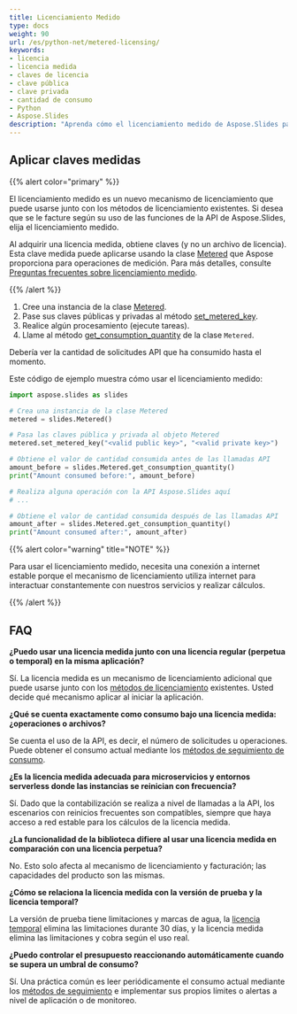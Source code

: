 ```yaml
---
title: Licenciamiento Medido
type: docs
weight: 90
url: /es/python-net/metered-licensing/
keywords:
- licencia
- licencia medida
- claves de licencia
- clave pública
- clave privada
- cantidad de consumo
- Python
- Aspose.Slides
description: "Aprenda cómo el licenciamiento medido de Aspose.Slides para Python mediante .NET le permite procesar archivos PowerPoint y OpenDocument de forma flexible, pagando solo por lo que usa."
---
```


## **Aplicar claves medidas**

{{% alert color="primary" %}} 

El licenciamiento medido es un nuevo mecanismo de licenciamiento que puede usarse junto con los métodos de licenciamiento existentes. Si desea que se le facture según su uso de las funciones de la API de Aspose.Slides, elija el licenciamiento medido.

Al adquirir una licencia medida, obtiene claves (y no un archivo de licencia). Esta clave medida puede aplicarse usando la clase [Metered](https://reference.aspose.com/slides/python-net/aspose.slides/metered/) que Aspose proporciona para operaciones de medición. Para más detalles, consulte [Preguntas frecuentes sobre licenciamiento medido](https://purchase.aspose.com/faqs/licensing/metered).

{{% /alert %}} 

1. Cree una instancia de la clase [Metered](https://reference.aspose.com/slides/python-net/aspose.slides/metered/).
1. Pase sus claves públicas y privadas al método [set_metered_key](https://reference.aspose.com/slides/python-net/aspose.slides/metered/set_metered_key/#str-str).
1. Realice algún procesamiento (ejecute tareas).
1. Llame al método [get_consumption_quantity](https://reference.aspose.com/slides/python-net/aspose.slides/metered/get_consumption_quantity/#) de la clase `Metered`.

Debería ver la cantidad de solicitudes API que ha consumido hasta el momento.

Este código de ejemplo muestra cómo usar el licenciamiento medido:

```python
import aspose.slides as slides

# Crea una instancia de la clase Metered
metered = slides.Metered()

# Pasa las claves pública y privada al objeto Metered
metered.set_metered_key("<valid public key>", "<valid private key>")

# Obtiene el valor de cantidad consumida antes de las llamadas API
amount_before = slides.Metered.get_consumption_quantity()
print("Amount consumed before:", amount_before)

# Realiza alguna operación con la API Aspose.Slides aquí
# ...

# Obtiene el valor de cantidad consumida después de las llamadas API
amount_after = slides.Metered.get_consumption_quantity()
print("Amount consumed after:", amount_after)
```

{{% alert color="warning" title="NOTE"  %}} 

Para usar el licenciamiento medido, necesita una conexión a internet estable porque el mecanismo de licenciamiento utiliza internet para interactuar constantemente con nuestros servicios y realizar cálculos.

{{% /alert %}} 

## **FAQ**

**¿Puedo usar una licencia medida junto con una licencia regular (perpetua o temporal) en la misma aplicación?**

Sí. La licencia medida es un mecanismo de licenciamiento adicional que puede usarse junto con los [métodos de licenciamiento](/slides/es/python-net/licensing/) existentes. Usted decide qué mecanismo aplicar al iniciar la aplicación.

**¿Qué se cuenta exactamente como consumo bajo una licencia medida: ¿operaciones o archivos?**

Se cuenta el uso de la API, es decir, el número de solicitudes u operaciones. Puede obtener el consumo actual mediante los [métodos de seguimiento de consumo](https://reference.aspose.com/slides/python-net/aspose.slides/metered/).

**¿Es la licencia medida adecuada para microservicios y entornos serverless donde las instancias se reinician con frecuencia?**

Sí. Dado que la contabilización se realiza a nivel de llamadas a la API, los escenarios con reinicios frecuentes son compatibles, siempre que haya acceso a red estable para los cálculos de la licencia medida.

**¿La funcionalidad de la biblioteca difiere al usar una licencia medida en comparación con una licencia perpetua?**

No. Esto solo afecta al mecanismo de licenciamiento y facturación; las capacidades del producto son las mismas.

**¿Cómo se relaciona la licencia medida con la versión de prueba y la licencia temporal?**

La versión de prueba tiene limitaciones y marcas de agua, la [licencia temporal](https://purchase.aspose.com/temporary-license/) elimina las limitaciones durante 30 días, y la licencia medida elimina las limitaciones y cobra según el uso real.

**¿Puedo controlar el presupuesto reaccionando automáticamente cuando se supera un umbral de consumo?**

Sí. Una práctica común es leer periódicamente el consumo actual mediante los [métodos de seguimiento](https://reference.aspose.com/slides/python-net/aspose.slides/metered/) e implementar sus propios límites o alertas a nivel de aplicación o de monitoreo.
